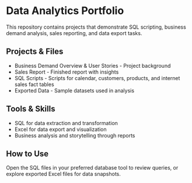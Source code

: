 # Data Analytics Portfolio

This repository contains projects that demonstrate SQL scripting, business demand analysis, sales reporting, and data export tasks.

## Projects & Files
- Business Demand Overview & User Stories - Project background
- Sales Report - Finished report with insights
- SQL Scripts - Scripts for calendar, customers, products, and internet sales fact tables
- Exported Data - Sample datasets used in analysis

## Tools & Skills
- SQL for data extraction and transformation
- Excel for data export and visualization
- Business analysis and storytelling through reports

## How to Use
Open the SQL files in your preferred database tool to review queries, or explore exported Excel files for data snapshots.
